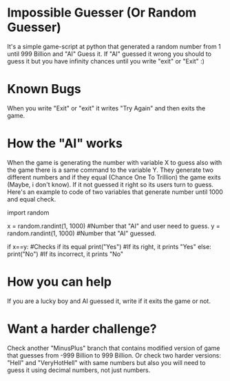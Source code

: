 # Impossible Guesser (Or Random Guesser)
It's a simple game-script at python that generated a random number from 1 until 999 Billion and "AI" Guess it. If "AI" guessed it wrong you should to guess it but you have infinity chances until you write "exit" or "Exit" :)

# Known Bugs
When you write "Exit" or "exit" it writes "Try Again" and then exits the game.

# How the "AI" works
When the game is generating the number with variable X to guess also with the game there is a same command to the variable Y. They generate two different numbers and if they equal (Chance One To Trillion) the game exits (Maybe, i don't know). If it not guessed it right so its users turn to guess. Here's an example to code of two variables that generate number until 1000 and equal check.

import random

x = random.randint(1, 1000) #Number that "AI" and user need to guess.
y = random.randint(1, 1000) #Number that "AI" guessed.

if x==y: #Checks if its equal
  print("Yes") #If its right, it prints "Yes"
  else:
  print("No") #If its incorrect, it prints "No"

# How you can help
If you are a lucky boy and AI guessed it, write if it exits the game or not.

# Want a harder challenge?

Check another "MinusPlus" branch that contains modified version of game that guesses from -999 Billion to 999 Billion. Or check two harder versions: "Hell" and "VeryHotHell" with same numbers but also you will need to guess it using decimal numbers, not just numbers.

